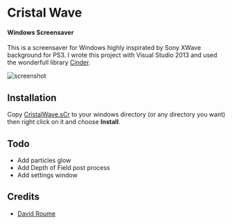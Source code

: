 Cristal Wave
============
#### Windows Screensaver ####

This is a screensaver for Windows highly inspirated by Sony XWave background for PS3.
I wrote this project with Visual Studio 2013 and used the wonderfull library [Cinder](http://libcinder.org/).

![screenshot](https://raw.github.com/NeKoFu/CristalWave/master/assets/screenshot.png)

## Installation

Copy [CristalWave.sCr](https://github.com/NeKoFu/CristalWave/blob/master/vc11/Release/CristalWave.sCr?raw=true) to your windows directory (or any directory you want) then right click on it and choose **Install**.

## Todo

* Add particles glow
* Add Depth of Field post process
* Add settings window

## Credits

* [David Roume](http://www.mime-com.org/neko)